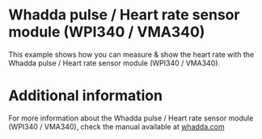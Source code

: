 # Whadda pulse / Heart rate sensor module (WPI340 / VMA340)
This example shows how you can measure & show the heart rate with the Whadda pulse / Heart rate sensor module (WPI340 / VMA340).
# Additional information
For more information about the Whadda pulse / Heart rate sensor module (WPI340 / VMA340), check the manual available at [whadda.com](https://www.whadda.com)
